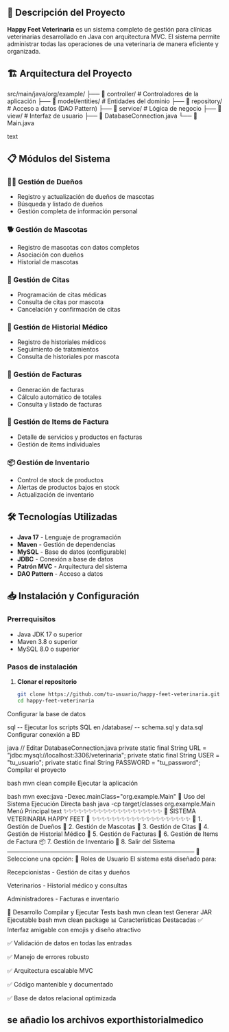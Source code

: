 ## 🌟 Descripción del Proyecto

**Happy Feet Veterinaria** es un sistema completo de gestión para clínicas veterinarias desarrollado en Java con arquitectura MVC. El sistema permite administrar todas las operaciones de una veterinaria de manera eficiente y organizada.

## 🏗️ Arquitectura del Proyecto
src/main/java/org/example/
├── 📁 controller/ # Controladores de la aplicación
├── 📁 model/entities/ # Entidades del dominio
├── 📁 repository/ # Acceso a datos (DAO Pattern)
├── 📁 service/ # Lógica de negocio
├── 📁 view/ # Interfaz de usuario
├── 🔧 DatabaseConnection.java
└── 🚀 Main.java

text

## 📋 Módulos del Sistema

### 🧑‍💼 Gestión de Dueños
- Registro y actualización de dueños de mascotas
- Búsqueda y listado de dueños
- Gestión completa de información personal

### 🐕 Gestión de Mascotas 
- Registro de mascotas con datos completos
- Asociación con dueños
- Historial de mascotas

### 📅 Gestión de Citas
- Programación de citas médicas
- Consulta de citas por mascota
- Cancelación y confirmación de citas

### 🏥 Gestión de Historial Médico
- Registro de historiales médicos
- Seguimiento de tratamientos
- Consulta de historiales por mascota

### 🧾 Gestión de Facturas
- Generación de facturas
- Cálculo automático de totales
- Consulta y listado de facturas

### 🛒 Gestión de Items de Factura
- Detalle de servicios y productos en facturas
- Gestión de items individuales

### 📦 Gestión de Inventario
- Control de stock de productos
- Alertas de productos bajos en stock
- Actualización de inventario

## 🛠️ Tecnologías Utilizadas

- **Java 17** - Lenguaje de programación
- **Maven** - Gestión de dependencias
- **MySQL** - Base de datos (configurable)
- **JDBC** - Conexión a base de datos
- **Patrón MVC** - Arquitectura del sistema
- **DAO Pattern** - Acceso a datos

## 📥 Instalación y Configuración

### Prerrequisitos
- Java JDK 17 o superior
- Maven 3.8 o superior
- MySQL 8.0 o superior

### Pasos de instalación

1. **Clonar el repositorio**
   ```bash
   git clone https://github.com/tu-usuario/happy-feet-veterinaria.git
   cd happy-feet-veterinaria
Configurar la base de datos

sql
-- Ejecutar los scripts SQL en /database/
-- schema.sql y data.sql
Configurar conexión a BD

java
// Editar DatabaseConnection.java
private static final String URL = "jdbc:mysql://localhost:3306/veterinaria";
private static final String USER = "tu_usuario";
private static final String PASSWORD = "tu_password";
Compilar el proyecto

bash
mvn clean compile
Ejecutar la aplicación

bash
mvn exec:java -Dexec.mainClass="org.example.Main"
🚀 Uso del Sistema
Ejecución Directa
bash
java -cp target/classes org.example.Main
Menú Principal
text
✨✨✨✨✨✨✨✨✨✨✨✨✨✨✨✨✨✨✨✨
🏥           SISTEMA VETERINARIA HAPPY FEET           🏥
✨✨✨✨✨✨✨✨✨✨✨✨✨✨✨✨✨✨✨✨
👥  1. Gestión de Dueños
🐶  2. Gestión de Mascotas
📅  3. Gestión de Citas
🏥  4. Gestión de Historial Médico
🧾  5. Gestión de Facturas
🛒  6. Gestión de Items de Factura
📦  7. Gestión de Inventario
🚪  8. Salir del Sistema
────────────────────────────────────────────
🎯 Seleccione una opción: 
👥 Roles de Usuario
El sistema está diseñado para:

Recepcionistas - Gestión de citas y dueños

Veterinarios - Historial médico y consultas

Administradores - Facturas e inventario

🔧 Desarrollo
Compilar y Ejecutar Tests
bash
mvn clean test
Generar JAR Ejecutable
bash
mvn clean package
📊 Características Destacadas
✅ Interfaz amigable con emojis y diseño atractivo

✅ Validación de datos en todas las entradas

✅ Manejo de errores robusto

✅ Arquitectura escalable MVC

✅ Código mantenible y documentado

✅ Base de datos relacional optimizada

## se añadio los archivos exporthistorialmedico 